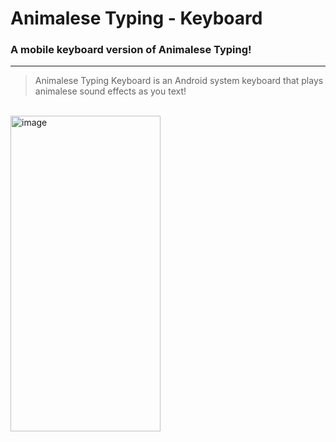 # Animalese Typing - Keyboard


### A mobile keyboard version of Animalese Typing!

---

> Animalese Typing Keyboard is an Android system keyboard that plays animalese sound effects as you text!

</br>

<img width="240" height="505" alt="image" src="https://github.com/user-attachments/assets/16274283-3fa3-4229-b11a-27d852a1798b" />
